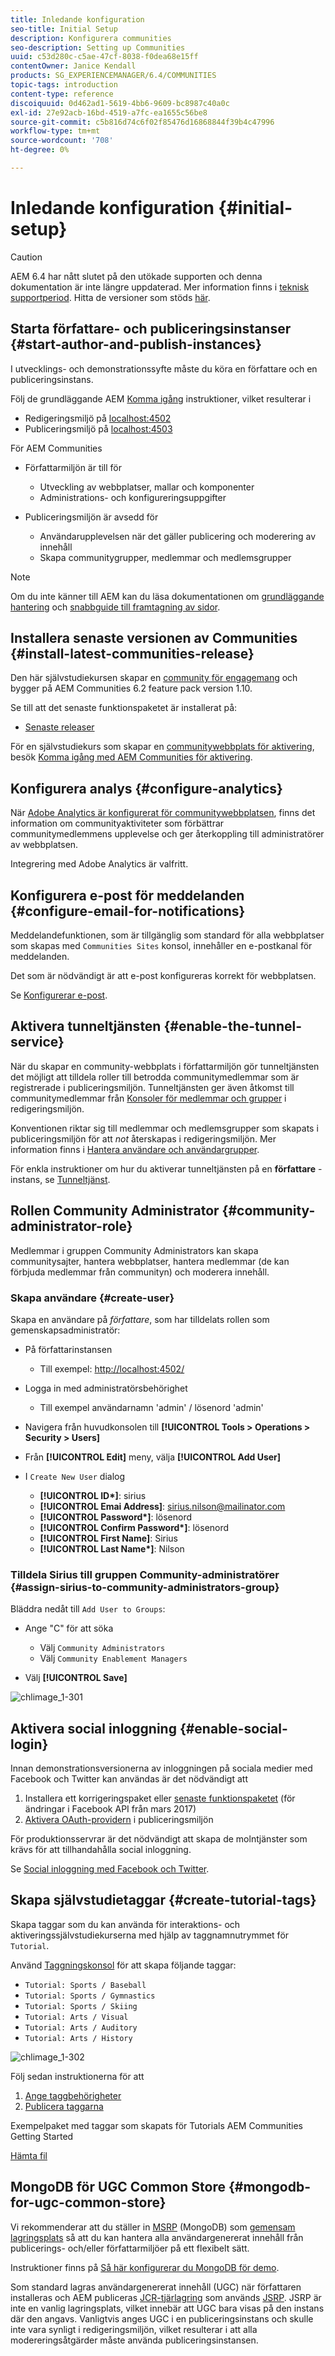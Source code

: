 ```yaml
---
title: Inledande konfiguration
seo-title: Initial Setup
description: Konfigurera communities
seo-description: Setting up Communities
uuid: c53d280c-c5ae-47cf-8038-f0dea68e15ff
contentOwner: Janice Kendall
products: SG_EXPERIENCEMANAGER/6.4/COMMUNITIES
topic-tags: introduction
content-type: reference
discoiquuid: 0d462ad1-5619-4bb6-9609-bc8987c40a0c
exl-id: 27e92acb-16bd-4519-a7fc-ea1655c56be8
source-git-commit: c5b816d74c6f02f85476d16868844f39b4c47996
workflow-type: tm+mt
source-wordcount: '708'
ht-degree: 0%

---
```


# Inledande konfiguration {#initial-setup}

>[!CAUTION]
>
>AEM 6.4 har nått slutet på den utökade supporten och denna dokumentation är inte längre uppdaterad. Mer information finns i [teknisk supportperiod](https://helpx.adobe.com/support/programs/eol-matrix.html). Hitta de versioner som stöds [här](https://experienceleague.adobe.com/docs/).

## Starta författare- och publiceringsinstanser {#start-author-and-publish-instances}

I utvecklings- och demonstrationssyfte måste du köra en författare och en publiceringsinstans.

Följ de grundläggande AEM [Komma igång](../../help/sites-deploying/deploy.md#getting-started) instruktioner, vilket resulterar i

* Redigeringsmiljö på [localhost:4502](http://localhost:4502/)
* Publiceringsmiljö på [localhost:4503](http://localhost:4503/)

För AEM Communities

* Författarmiljön är till för

   * Utveckling av webbplatser, mallar och komponenter
   * Administrations- och konfigureringsuppgifter

* Publiceringsmiljön är avsedd för

   * Användarupplevelsen när det gäller publicering och moderering av innehåll
   * Skapa communitygrupper, medlemmar och medlemsgrupper

>[!NOTE]
>
>Om du inte känner till AEM kan du läsa dokumentationen om [grundläggande hantering](../../help/sites-authoring/basic-handling.md) och [snabbguide till framtagning av sidor](../../help/sites-authoring/qg-page-authoring.md).

## Installera senaste versionen av Communities {#install-latest-communities-release}

Den här självstudiekursen skapar en [community för engagemang](overview.md#engagement-community) och bygger på AEM Communities 6.2 feature pack version 1.10.

Se till att det senaste funktionspaketet är installerat på:

* [Senaste releaser](deploy-communities.md#latest-releases)

För en självstudiekurs som skapar en [communitywebbplats för aktivering](overview.md#enablement-community), besök [Komma igång med AEM Communities för aktivering](getting-started-enablement.md).

## Konfigurera analys {#configure-analytics}

När [Adobe Analytics är konfigurerat för communitywebbplatsen](analytics.md), finns det information om communityaktiviteter som förbättrar communitymedlemmens upplevelse och ger återkoppling till administratörer av webbplatsen.

Integrering med Adobe Analytics är valfritt.

## Konfigurera e-post för meddelanden {#configure-email-for-notifications}

Meddelandefunktionen, som är tillgänglig som standard för alla webbplatser som skapas med `Communities Sites` konsol, innehåller en e-postkanal för meddelanden.

Det som är nödvändigt är att e-post konfigureras korrekt för webbplatsen.

Se [Konfigurerar e-post](email.md).

## Aktivera tunneltjänsten {#enable-the-tunnel-service}

När du skapar en community-webbplats i författarmiljön gör tunneltjänsten det möjligt att tilldela roller till betrodda communitymedlemmar som är registrerade i publiceringsmiljön. Tunneltjänsten ger även åtkomst till communitymedlemmar från [Konsoler för medlemmar och grupper](members.md) i redigeringsmiljön.

Konventionen riktar sig till medlemmar och medlemsgrupper som skapats i publiceringsmiljön för att *not* återskapas i redigeringsmiljön. Mer information finns i [Hantera användare och användargrupper](users.md).

För enkla instruktioner om hur du aktiverar tunneltjänsten på en **författare** -instans, se [Tunneltjänst](deploy-communities.md#tunnel-service-on-author).

## Rollen Community Administrator {#community-administrator-role}

Medlemmar i gruppen Community Administrators kan skapa communitysajter, hantera webbplatser, hantera medlemmar (de kan förbjuda medlemmar från communityn) och moderera innehåll.

### Skapa användare {#create-user}

Skapa en användare på *författare*, som har tilldelats rollen som gemenskapsadministratör:

* På författarinstansen

   * Till exempel: [http://localhost:4502/](http://localhost:4503/)

* Logga in med administratörsbehörighet

   * Till exempel användarnamn &#39;admin&#39; / lösenord &#39;admin&#39;

* Navigera från huvudkonsolen till **[!UICONTROL Tools > Operations > Security > Users]**
* Från **[!UICONTROL Edit]** meny, välja **[!UICONTROL Add User]**

* I `Create New User` dialog

   * **[!UICONTROL ID&ast;]**: sirius
   * **[!UICONTROL Emai Address]**: sirius.nilson@mailinator.com
   * **[!UICONTROL Password&ast;]**: lösenord
   * **[!UICONTROL Confirm Password&ast;]**: lösenord
   * **[!UICONTROL First Name]**: Sirius
   * **[!UICONTROL Last Name&ast;]**: Nilson

### Tilldela Sirius till gruppen Community-administratörer {#assign-sirius-to-community-administrators-group}

Bläddra nedåt till `Add User to Groups`:

* Ange &quot;C&quot; för att söka

   * Välj `Community Administrators`
   * Välj `Community Enablement Managers`

* Välj **[!UICONTROL Save]**

![chlimage_1-301](assets/chlimage_1-301.png)

## Aktivera social inloggning {#enable-social-login}

Innan demonstrationsversionerna av inloggningen på sociala medier med Facebook och Twitter kan användas är det nödvändigt att

1. Installera ett korrigeringspaket eller [senaste funktionspaketet](deploy-communities.md#latestfeaturepack) (för ändringar i Facebook API från mars 2017)
1. [Aktivera OAuth-providern](social-login.md#adobe-granite-oauth-authentication-handler) i publiceringsmiljön

För produktionsservrar är det nödvändigt att skapa de molntjänster som krävs för att tillhandahålla social inloggning.

Se [Social inloggning med Facebook och Twitter](social-login.md).

## Skapa självstudietaggar {#create-tutorial-tags}

Skapa taggar som du kan använda för interaktions- och aktiveringssjälvstudiekurserna med hjälp av taggnamnutrymmet för `Tutorial`.

Använd [Taggningskonsol](../../help/sites-administering/tags.md#tagging-console) för att skapa följande taggar:

* `Tutorial: Sports / Baseball`
* `Tutorial: Sports / Gymnastics`
* `Tutorial: Sports / Skiing`
* `Tutorial: Arts / Visual`
* `Tutorial: Arts / Auditory`
* `Tutorial: Arts / History`

![chlimage_1-302](assets/chlimage_1-302.png)

Följ sedan instruktionerna för att

1. [Ange taggbehörigheter](../../help/sites-administering/tags.md#setting-tag-permissions)
1. [Publicera taggarna](../../help/sites-administering/tags.md#publishing-tags)

Exempelpaket med taggar som skapats för Tutorials AEM Communities Getting Started

[Hämta fil](assets/tutorial_tags-v63.zip)

## MongoDB för UGC Common Store {#mongodb-for-ugc-common-store}

Vi rekommenderar att du ställer in [MSRP](msrp.md) (MongoDB) som [gemensam lagringsplats](working-with-srp.md) så att du kan hantera alla användargenererat innehåll från publicerings- och/eller författarmiljöer på ett flexibelt sätt.

Instruktioner finns på [Så här konfigurerar du MongoDB för demo](demo-mongo.md).

Som standard lagras användargenererat innehåll (UGC) när författaren installeras och AEM publiceras [JCR-tjärlagring](../../help/sites-deploying/platform.md) som används [JSRP](jsrp.md). JSRP är inte en vanlig lagringsplats, vilket innebär att UGC bara visas på den instans där den angavs. Vanligtvis anges UGC i en publiceringsinstans och skulle inte vara synligt i redigeringsmiljön, vilket resulterar i att alla modereringsåtgärder måste använda publiceringsinstansen.
